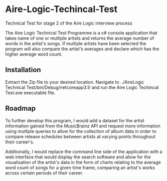 # Aire-Logic-Techincal-Test
Technical Test for stage 2 of the Aire Logic interview process

The Aire Logic Technical Test Programme is a c# console application that takes name of one or multiple artists
and returns the average number of words in the artist's songs.  If multiple artists have been selected
the program will also compare the artist's averages and declare which has the higher average word count.

## Installation
Extract the Zip file to your desired location. Navigate to ../AireLogic Technical Test/bin/Debug/netcoreapp3.1/ and
run the Aire Logic Techincal Test.exe executable file.

## Roadmap
To further develop this program, I would add a dataset for the artist information gained from the MusicBrainz API
and request more information using mutliple queries to allow for the collection of album data in order to compare 
release schedules between artists at varying points throughout their career's.

Additionally, I would replace the command line side of the application with a web interface that would display the
search software and allow for the visualisation of the artist's data in the form of charts relating to the average 
word count of songs for a given time frame, comparing an artist's works across certain periods of their career.
